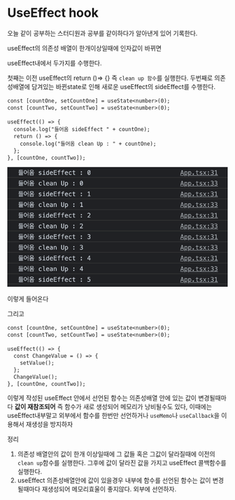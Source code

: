 # UseEffect hook

오늘 같이 공부하는 스터디원과 공부를 같이하다가 알아낸게 있어 기록한다.

useEffect의 의존성 배열이 한개이상일때에 인자값이 바뀌면

useEffect내에서 두가지를 수행한다.

첫째는 이전 useEffect의 return ()=> {} 즉 `clean up 함수`를 실행한다.
두번째로 의존성배열에 담겨있는 바뀐state로 인해 새로운 useEffect의 sideEffect를 수행한다.

```tsx
const [countOne, setCountOne] = useState<number>(0);
const [countTwo, setCountTwo] = useState<number>(0);

useEffect(() => {
  console.log("들어옴 sideEffect " + countOne);
  return () => {
    console.log("들어옴 clean Up : " + countOne);
  };
}, [countOne, countTwo]);
```

![콘솔](./img/TIL0703.png)

이렇게 들어온다

그리고

```tsx
const [countOne, setCountOne] = useState<number>(0);
const [countTwo, setCountTwo] = useState<number>(0);

useEffect(() => {
  const ChangeValue = () => {
    setValue();
  };
  ChangeValue();
}, [countOne, countTwo]);
```

이렇게 작성된 useEffect 안에서 선언된 함수는 의존성배열 안에 있는 값이 변경될때마다
**값이 재참조되어** 즉 함수가 새로 생성되어 메모리가 낭비될수도 있다,
이때에는 useEffect내부말고 외부에서 함수를 한번만 선언하거나 `useMemo`나 `useCallback`을 이용해서
재생성을 방지하자

정리

1. 의존성 배열안의 값이 한개 이상일때에 그 값들 혹은 그값이 달라질때에 이전의 `clean up`함수를 실행한다. 그후에 값이 달라진 값을 가지고 useEffect 콜백함수를 실행한다.
2. useEffect 의존성배열안에 값이 있을경우 내부에 함수를 선언된 함수는 값이 변경될때마다 재생성되어 메모리효울이 좋지않다. 외부에 선언하자.
